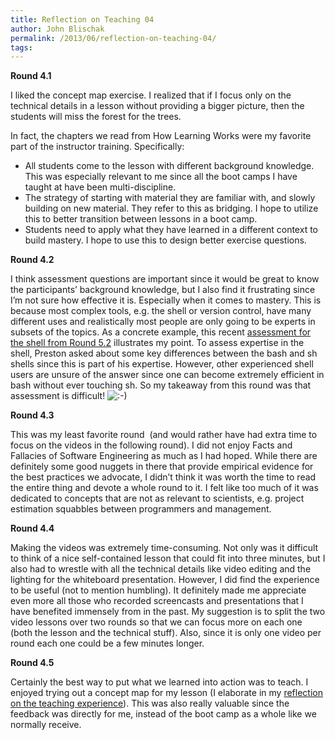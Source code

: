 ```yaml
---
title: Reflection on Teaching 04
author: John Blischak
permalink: /2013/06/reflection-on-teaching-04/
tags:
---
```

**Round 4.1**

I liked the concept map exercise. I realized that if I focus only on the technical details in a lesson without providing a bigger picture, then the students will miss the forest for the trees.

In fact, the chapters we read from How Learning Works were my favorite part of the instructor training. Specifically:

*   All students come to the lesson with different background knowledge. This was especially relevant to me since all the boot camps I have taught at have been multi-discipline.
*   The strategy of starting with material they are familiar with, and slowly building on new material. They refer to this as bridging. I hope to utilize this to better transition between lessons in a boot camp.
*   Students need to apply what they have learned in a different context to build mastery. I hope to use this to design better exercise questions.

**Round 4.2**

I think assessment questions are important since it would be great to know the participants&#8217; background knowledge, but I also find it frustrating since I&#8217;m not sure how effective it is. Especially when it comes to mastery. This is because most complex tools, e.g. the shell or version control, have many different uses and realistically most people are only going to be experts in subsets of the topics. As a concrete example, this recent [assessment for the shell from Round 5.2][1] illustrates my point. To assess expertise in the shell, Preston asked about some key differences between the bash and sh shells since this is part of his expertise. However, other experienced shell users are unsure of the answer since one can become extremely efficient in bash without ever touching sh. So my takeaway from this round was that assessment is difficult! <img src="http://localhost:8080/wp-includes/images/smilies/icon_smile.gif" alt=":-)" class="wp-smiley" />

**Round 4.3**

This was my least favorite round  (and would rather have had extra time to focus on the videos in the following round). I did not enjoy Facts and Fallacies of Software Engineering as much as I had hoped. While there are definitely some good nuggets in there that provide empirical evidence for the best practices we advocate, I didn&#8217;t think it was worth the time to read the entire thing and devote a whole round to it. I felt like too much of it was dedicated to concepts that are not as relevant to scientists, e.g. project estimation squabbles between programmers and management.

**Round 4.4**

Making the videos was extremely time-consuming. Not only was it difficult to think of a nice self-contained lesson that could fit into three minutes, but I also had to wrestle with all the technical details like video editing and the lighting for the whiteboard presentation. However, I did find the experience to be useful (not to mention humbling). It definitely made me appreciate even more all those who recorded screencasts and presentations that I have benefited immensely from in the past. My suggestion is to split the two video lessons over two rounds so that we can focus more on each one (both the lesson and the technical stuff). Also, since it is only one video per round each one could be a few minutes longer.

**Round 4.5**

Certainly the best way to put what we learned into action was to teach. I enjoyed trying out a concept map for my lesson (I elaborate in my [reflection on the teaching experience][2]). This was also really valuable since the feedback was directly for me, instead of the boot camp as a whole like we normally receive.

 [1]: http://teaching.software-carpentry.org/2013/06/12/shell-assessment/
 [2]: http://teaching.software-carpentry.org/2013/06/12/reflection-on-my-audience-feedback/
